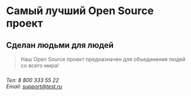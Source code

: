 # Самый лучший Open Source проект

## Сделан людьми для людей

> Наш Open Source проект предназначен для объединения людей со всего мира!
###  
  _Тел: 8 800 333 55 22_  
  _Email: [support@test.ru](mailto:support@test.ru)_
